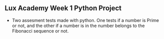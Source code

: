 ## Lux Academy Week 1 Python Project
- Two assesment tests made with python. One tests if a number is Prime or not, and the other if a number is in the number belongs to the Fibonacci sequence or not.